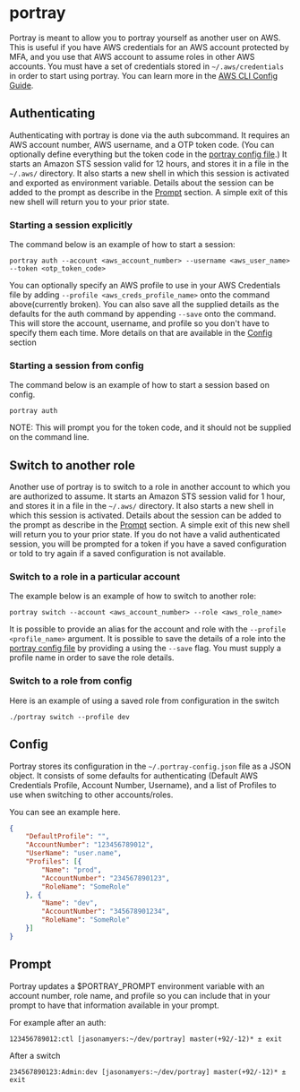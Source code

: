 # portray
Portray is meant to allow you to portray yourself as another user on AWS. This is useful if
 you have AWS credentials for an AWS account protected by MFA, and you use that AWS account
  to assume roles in other AWS accounts. You must have a set of credentials stored in
  ``~/.aws/credentials`` in order to start using portray. You can learn more in the [AWS CLI Config Guide](http://docs.aws.amazon.com/cli/latest/userguide/cli-chap-getting-started.html).

## Authenticating
Authenticating with portray is done via the auth subcommand. It requires an AWS account
number, AWS username, and a OTP token code. (You can optionally define everything but the
token code in the [portray config file](#config).) It starts an Amazon STS session valid
for 12 hours, and stores it in a file in the ``~/.aws/`` directory. It also starts a new
shell in which this session is activated and exported as environment variable. Details about the
session can be added to the  prompt as describe in the [Prompt](#prompt) section. A simple exit
of this new shell will return you to your prior state.

### Starting a session explicitly
The command below is an example of how to start a session:

``portray auth --account <aws_account_number> --username <aws_user_name> --token <otp_token_code>``

You can optionally specify an AWS profile to use in your AWS Credentials file by adding
``--profile <aws_creds_profile_name>`` onto the command above(currently broken).  You can also save all the
supplied details as the defaults for the auth command by appending ``--save`` onto the
command.  This will store the account, username, and profile so you don't have to specify
them each time. More details on that are available in the [Config](#config) section

### Starting a session from config
The command below is an example of how to start a session based on config.

``portray auth``

NOTE: This will prompt you for the token code, and it should not be supplied on the command
line.


## Switch to another role
Another use of portray is to switch to a role in another account to which you are
authorized to assume. It starts an Amazon STS session valid for 1 hour, and stores it in a file in the ``~/.aws/``
directory. It also starts a new shell in which this session is activated. Details about the session can be added to the
prompt as describe in the [Prompt](#prompt) section. A simple exit of this new shell will return you to your prior state.
 If you do not have a valid authenticated session, you will be prompted for a token if you have a
 saved configuration or told to try again if a saved configuration is not available.

### Switch to a role in a particular account
The example below is an example of how to switch to another role:

``portray switch --account <aws_account_number> --role <aws_role_name>``

It is possible to provide an alias for the account and role with the ``--profile <profile_name>``
argument. It is possible to save the details of a role into the [portray config file](#config) by providing a
using the ``--save`` flag. You must supply a profile name in order to save the role details.

### Switch to a role from config
Here is an example of using a saved role from configuration in the switch

``./portray switch --profile dev``

## Config
Portray stores its configuration in the ``~/.portray-config.json`` file as a JSON object. It
consists of some defaults for authenticating (Default AWS Credentials Profile, Account Number, Username),
and a list of Profiles to use when switching to other accounts/roles.

You can see an example here.

```JSON
{
	"DefaultProfile": "",
	"AccountNumber": "123456789012",
	"UserName": "user.name",
	"Profiles": [{
		"Name": "prod",
		"AccountNumber": "234567890123",
		"RoleName": "SomeRole"
	}, {
		"Name": "dev",
		"AccountNumber": "345678901234",
		"RoleName": "SomeRole"
	}]
}
```

## Prompt

Portray updates a $PORTRAY_PROMPT environment variable with an account number, role name, and profile so
you can include that in your prompt to have that information available in your prompt.

For example after an auth:

``123456789012:ctl [jasonamyers:~/dev/portray] master(+92/-12)* ± exit``

After a switch

``234567890123:Admin:dev [jasonamyers:~/dev/portray] master(+92/-12)* ± exit``
